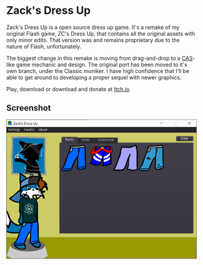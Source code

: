 # Zack's Dress Up

​Zack's Dress Up is a open source dress up game. It's a remake of my original Flash game, ZC's Dress Up, that contains all the original assets with only minor edits. That version was and remains proprietary due to the nature of Flash, unfortunately.

The biggest change in this remake is moving from drag-and-drop to a [CAS](https://sims.fandom.com/wiki/Create_a_Sim)-like game mechanic and design. The original port has been moved to it's own branch, under the Classic moniker. I have high confidence that I'll be able to get around to developing a proper sequel with newer graphics.

Play, download or download and donate at [Itch.io](https://antonwilc0x.itch.io/zdressup).

## Screenshot

![](screenshot.png)